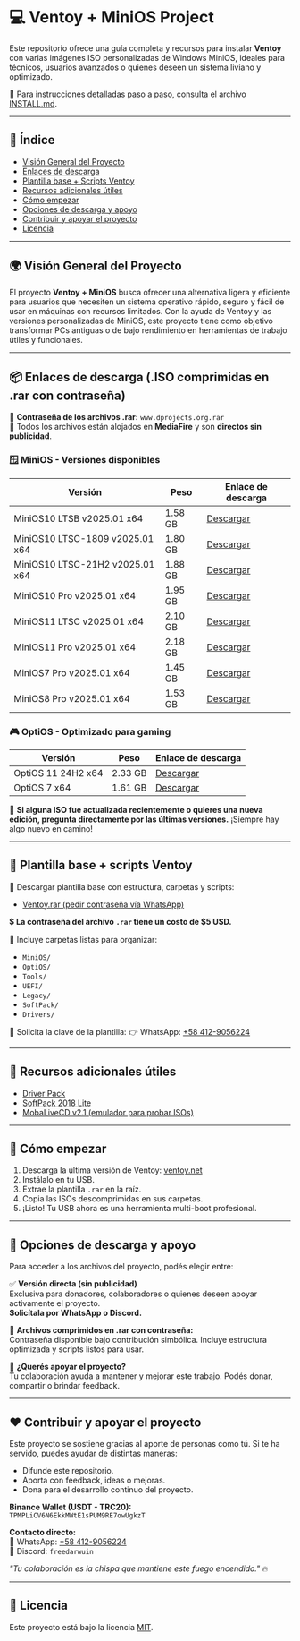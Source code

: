 # 💻 Ventoy + MiniOS Project

Este repositorio ofrece una guía completa y recursos para instalar **Ventoy** con varias imágenes ISO personalizadas de Windows MiniOS, ideales para técnicos, usuarios avanzados o quienes deseen un sistema liviano y optimizado.

📖 Para instrucciones detalladas paso a paso, consulta el archivo [INSTALL.md](INSTALL.md).

---

## 📑 Índice

- [Visión General del Proyecto](#-visión-general-del-proyecto)
- [Enlaces de descarga](#-enlaces-de-descarga-iso-comprimidas-en-rar-con-contraseña)
- [Plantilla base + Scripts Ventoy](#-plantilla-base--scripts-ventoy)
- [Recursos adicionales útiles](#-recursos-adicionales-útiles)
- [Cómo empezar](#-cómo-empezar)
- [Opciones de descarga y apoyo](#-opciones-de-descarga-y-apoyo)
- [Contribuir y apoyar el proyecto](#-contribuir-y-apoyar-el-proyecto)
- [Licencia](#-licencia)

---

## 🌍 Visión General del Proyecto

El proyecto **Ventoy + MiniOS** busca ofrecer una alternativa ligera y eficiente para usuarios que necesiten un sistema operativo rápido, seguro y fácil de usar en máquinas con recursos limitados. Con la ayuda de Ventoy y las versiones personalizadas de MiniOS, este proyecto tiene como objetivo transformar PCs antiguas o de bajo rendimiento en herramientas de trabajo útiles y funcionales.

---

## 📦 Enlaces de descarga (.ISO comprimidas en .rar con contraseña)

🔐 **Contraseña de los archivos .rar:** `www.dprojects.org.rar`  
📁 Todos los archivos están alojados en **MediaFire** y son **directos sin publicidad**.

### 🪟 MiniOS - Versiones disponibles

| Versión | Peso | Enlace de descarga |
|--------|------|--------------------|
| MiniOS10 LTSB v2025.01 x64 | 1.58 GB | [Descargar](https://ouo.io/IcUMyde) |
| MiniOS10 LTSC-1809 v2025.01 x64 | 1.80 GB | [Descargar](https://ouo.io/A8EgYn) |
| MiniOS10 LTSC-21H2 v2025.01 x64 | 1.88 GB | [Descargar](https://ouo.io/iYoi2bG) |
| MiniOS10 Pro v2025.01 x64 | 1.95 GB | [Descargar](https://ouo.io/6o0vzKV) |
| MiniOS11 LTSC v2025.01 x64 | 2.10 GB | [Descargar](https://ouo.io/FuNYtQ) |
| MiniOS11 Pro v2025.01 x64 | 2.18 GB | [Descargar](https://ouo.io/GhlX9p) |
| MiniOS7 Pro v2025.01 x64 | 1.45 GB | [Descargar](https://ouo.io/6BIwY0) |
| MiniOS8 Pro v2025.01 x64 | 1.53 GB | [Descargar](https://ouo.io/xBpNS0) |

### 🎮 OptiOS - Optimizado para gaming

| Versión | Peso | Enlace de descarga |
|--------|------|--------------------|
| OptiOS 11 24H2 x64 | 2.33 GB | [Descargar](https://ouo.io/LrCYSz) |
| OptiOS 7 x64 | 1.61 GB | [Descargar](https://www.mediafire.com/file/7ymoajtoesbbwg7/OptiOS_7_x64.iso/file) |

📌 **Si alguna ISO fue actualizada recientemente o quieres una nueva edición, pregunta directamente por las últimas versiones.** ¡Siempre hay algo nuevo en camino!

---

## 📁 Plantilla base + scripts Ventoy

🔧 Descargar plantilla base con estructura, carpetas y scripts:
- [Ventoy.rar (pedir contraseña vía WhatsApp)](https://www.mediafire.com/file/8qlhypkpnoev9uo/ventoy.rar/file)

💲 **La contraseña del archivo `.rar` tiene un costo de $5 USD.**

📂 Incluye carpetas listas para organizar:
- `MiniOS/`
- `OptiOS/`
- `Tools/`
- `UEFI/`
- `Legacy/`
- `SoftPack/`
- `Drivers/`

📲 Solicita la clave de la plantilla:
👉 WhatsApp: [+58 412-9056224](https://wa.me/584129056224?text=Solicito%20la%20clave%20de%20la%20plantilla%20Ventoy%20y%20quiero%20conocer%20los%20m%C3%A9todos%20de%20pago)

---

## 📂 Recursos adicionales útiles

- [Driver Pack](https://ouo.io/lxWLxTP)
- [SoftPack 2018 Lite](https://ouo.io/efxgc5)
- [MobaLiveCD v2.1 (emulador para probar ISOs)](https://ouo.io/iEVOzs)

---

## 🚀 Cómo empezar

1. Descarga la última versión de Ventoy: [ventoy.net](https://www.ventoy.net/en/download.html)
2. Instálalo en tu USB.
3. Extrae la plantilla `.rar` en la raíz.
4. Copia las ISOs descomprimidas en sus carpetas.
5. ¡Listo! Tu USB ahora es una herramienta multi-boot profesional.

---

## 💾 Opciones de descarga y apoyo

Para acceder a los archivos del proyecto, podés elegir entre:

✅ **Versión directa (sin publicidad)**  
Exclusiva para donadores, colaboradores o quienes deseen apoyar activamente el proyecto.  
**Solicítala por WhatsApp o Discord.**

🔐 **Archivos comprimidos en .rar con contraseña:**  
Contraseña disponible bajo contribución simbólica. Incluye estructura optimizada y scripts listos para usar.

🧠 **¿Querés apoyar el proyecto?**  
Tu colaboración ayuda a mantener y mejorar este trabajo. Podés donar, compartir o brindar feedback.

---

## ❤️ Contribuir y apoyar el proyecto

Este proyecto se sostiene gracias al aporte de personas como tú. Si te ha servido, puedes ayudar de distintas maneras:

- Difunde este repositorio.
- Aporta con feedback, ideas o mejoras.
- Dona para el desarrollo continuo del proyecto.

**Binance Wallet (USDT - TRC20):**  
`TPMPLiCV6N6EkkMWtE1sPUM9RE7owUgkzT`

**Contacto directo:**  
📱 WhatsApp: [+58 412-9056224](https://wa.me/584129056224)  
💬 Discord: `freedarwuin`

_"Tu colaboración es la chispa que mantiene este fuego encendido."_ 🔥

---

## 📜 Licencia

Este proyecto está bajo la licencia [MIT](LICENSE).